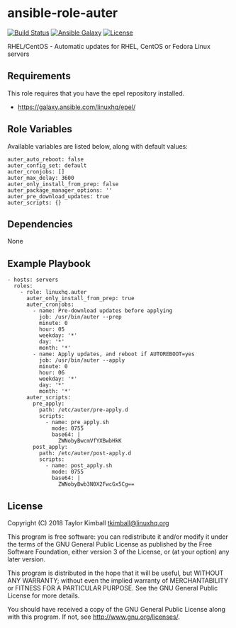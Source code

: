 # ansible-role-auter

[![Build Status](https://travis-ci.org/linuxhq/ansible-role-auter.svg?branch=master)](https://travis-ci.org/linuxhq/ansible-role-auter)
[![Ansible Galaxy](https://img.shields.io/badge/ansible--galaxy-auter-blue.svg?style=flat)](https://galaxy.ansible.com/linuxhq/auter)
[![License](https://img.shields.io/badge/license-GPLv3-brightgreen.svg?style=flat)](COPYING)

RHEL/CentOS - Automatic updates for RHEL, CentOS or Fedora Linux servers

## Requirements

This role requires that you have the epel repository installed.

 * https://galaxy.ansible.com/linuxhq/epel/

## Role Variables

Available variables are listed below, along with default values:

    auter_auto_reboot: false
    auter_config_set: default
    auter_cronjobs: []
    auter_max_delay: 3600
    auter_only_install_from_prep: false
    auter_package_manager_options: ''
    auter_pre_download_updates: true
    auter_scripts: {}

## Dependencies

None
 
## Example Playbook

    - hosts: servers
      roles:
        - role: linuxhq.auter
          auter_only_install_from_prep: true
          auter_cronjobs:
            - name: Pre-download updates before applying
              job: /usr/bin/auter --prep
              minute: 0
              hour: 05
              weekday: '*'
              day: '*'
              month: '*'
            - name: Apply updates, and reboot if AUTOREBOOT=yes
              job: /usr/bin/auter --apply
              minute: 0
              hour: 06
              weekday: '*'
              day: '*'
              month: '*'
          auter_scripts:
            pre_apply:
              path: /etc/auter/pre-apply.d
              scripts:
                - name: pre_apply.sh
                  mode: 0755
                  base64: |
                    ZWNobyBwcmVfYXBwbHkK
            post_apply:
              path: /etc/auter/post-apply.d
              scripts:
                - name: post_apply.sh
                  mode: 0755
                  base64: |
                    ZWNobyBwb3N0X2FwcGx5Cg==

## License

Copyright (C) 2018 Taylor Kimball <tkimball@linuxhq.org>

This program is free software: you can redistribute it and/or modify
it under the terms of the GNU General Public License as published by
the Free Software Foundation, either version 3 of the License, or
(at your option) any later version.

This program is distributed in the hope that it will be useful,
but WITHOUT ANY WARRANTY; without even the implied warranty of
MERCHANTABILITY or FITNESS FOR A PARTICULAR PURPOSE. See the
GNU General Public License for more details.

You should have received a copy of the GNU General Public License
along with this program. If not, see <http://www.gnu.org/licenses/>.
